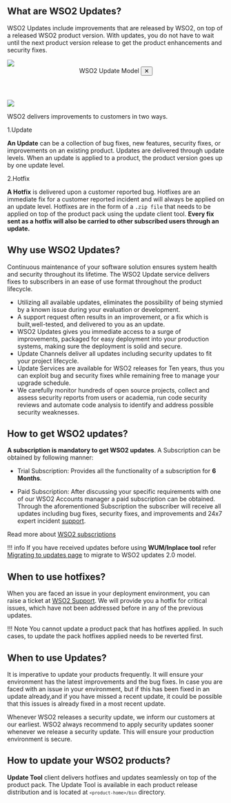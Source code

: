 ## What are WSO2 Updates?
WSO2 Updates include improvements that are released by WSO2, on top of a released WSO2 product version. 
With updates, you do not have to wait until the next product version release to get the product enhancements and security fixes. 

<a class="open-modal" data-open="modal1">
    <img src="../../assets/img/updates/update-model.png">
</a>

<div class="modal" id="modal1" data-animation="">
    <div class="modal-dialog">
        <header class="modal-header">
            WSO2 Update Model <button class="close-modal" aria-label="close modal" data-close>✕</button>
        </header>
        <section class="modal-content">
             <img src="../../assets/img/updates/update-model.png">
        </section>
    </div>
</div>

WSO2 delivers improvements to customers in two ways. 

1.Update 
        
   **An Update** can be a collection of bug fixes, new features, security fixes, or improvements on an existing product. 
   Updates are delivered through update levels. When an update is applied to a product, the product version goes up by one update level. <br> 
      
2.Hotfix 
   
   **A Hotfix** is delivered upon a customer reported bug. Hotfixes are an immediate fix for a customer reported
   incident and will always be applied on an update level. Hotfixes are in the form of a `.zip file` that 
   needs to be applied on top of the product pack using the update client tool. **Every fix sent as a hotfix 
   will also be carried to other subscribed users through an update.**
        
## Why use WSO2 Updates?

Continuous maintenance of your software solution ensures system health and security throughout its lifetime. 
The WSO2 Update service delivers fixes to subscribers in an ease of use format throughout the product lifecycle.

* Utilizing all available updates, eliminates the possibility of being stymied by a known issue during your evaluation or development.
* A support request often results in an improvement, or a fix which is built,well-tested, and delivered to you as an update.
* WSO2 Updates gives you immediate access to a surge of improvements, packaged for easy deployment into your production systems, making sure the deployment is solid and secure.
* Update Channels deliver all updates including security updates to fit your project lifecycle.
* Update Services are available for WSO2 releases for Ten years, thus you can exploit bug and security fixes while remaining free to manage your upgrade schedule.
* We carefully monitor hundreds of open source projects, collect and assess security reports from users or academia, run code security reviews and automate code analysis to identify and address possible security weaknesses.

## How to get WSO2 updates?

<strong>A subscription is mandatory to get WSO2 updates</strong>. A Subscription can be obtained by following manner:

- Trial Subscription: Provides all the functionality of a subscription for <strong>6 Months</strong>.

- Paid Subscription: After discussing your specific requirements with one of our WSO2 Accounts manager a paid subscription can be obtained.  Through the aforementioned Subscription the subscriber will receive all updates including bug fixes, security fixes, and improvements and 24x7 expert incident [support](https://wso2.com/subscription/#support).

Read more about [WSO2 subscriptions](https://wso2.com/subscription/)<br>

!!! info
    If you have received updates before using **WUM/Inplace tool** refer [Migrating to updates page](../../updates/migrating-to-updates2.0/) to migrate to WSO2 updates 2.0 model.


## When to use hotfixes?

When you are faced an issue in your deployment environment, you can raise a ticket at [WSO2 Support](https://support.wso2.com). We will provide you a hotfix for critical issues, which have not been addressed before in any of the previous updates. 

!!! Note 
    You cannot update a product pack that has hotfixes applied. In such cases, to update the pack hotfixes 
    applied needs to be reverted first. 

## When to use Updates?

It is imperative to update your products frequently. It will ensure your environment has the latest 
improvements and the bug fixes. In case you are faced with an issue in your environment, but if this has been fixed in an 
update already,and if you have missed a recent update, it could be possible that this issues is already fixed in a most recent update.

Whenever WSO2 releases a security update, we inform our customers at our earliest. WSO2 always recommend to apply 
security updates sooner whenever we release a security update. This will ensure your production environment is secure.

## How to update your WSO2 products?

<b>Update Tool</b> client delivers hotfixes and updates seamlessly on top of the product pack. The Update 
Tool is available in each product release distribution and is located at <code>`<product-home>/bin`</code> directory.
